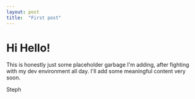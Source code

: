 ```yaml
---
layout: post
title:  "First post"
---
```


# Hi Hello!

This is honestly just some placeholder garbage I'm adding, after fighting with my dev environment all day. I'll add some meaningful content very soon.

Steph